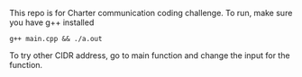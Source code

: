 This repo is for Charter communication coding challenge.
To run, make sure you have g++ installed
```
g++ main.cpp && ./a.out
```
To try other CIDR address, go to main function and change the input for the function.